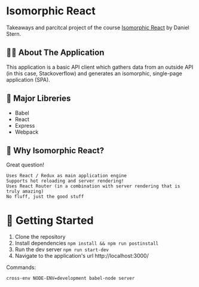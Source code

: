 # Isomorphic React

Takeaways and parcitcal project of the course [Isomorphic React](https://app.pluralsight.com/library/courses/isomorphic-react/table-of-contents)
by Daniel Stern.

## 👨‍💻 About The Application

This application is a basic API client which gathers data from an outside API (in this case, Stackoverflow) and generates an isomorphic, single-page application (SPA).

## 🧰 Major Libreries

- Babel
- React
- Express
- Webpack

## 🤔 Why Isomorphic React?

Great question!

    Uses React / Redux as main application engine
    Supports hot reloading and server rendering!
    Uses React Router (in a combination with server rendering that is truly amazing)
    No fluff, just the good stuff

# 👣 Getting Started

1. Clone the repository
2. Install dependencies `npm install && npm run postinstall`
3. Run the dev server `npm run start-dev`
4. Navigate to the application's url http://localhost:3000/

Commands:

```
cross-env NODE-ENV=development babel-node server
```
